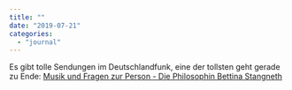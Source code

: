 ```yaml
---
title: ""
date: "2019-07-21"
categories: 
  - "journal"
---
```


Es gibt tolle Sendungen im Deutschlandfunk, eine der tollsten geht gerade zu Ende: [Musik und Fragen zur Person - Die Philosophin Bettina Stangneth](https://www.deutschlandfunk.de/musik-und-fragen-zur-person-die-philosophin-bettina.1782.de.html?dram:article_id=452475)
